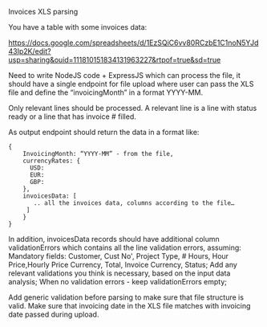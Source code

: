 Invoices XLS parsing

You have a table with some invoices data:

https://docs.google.com/spreadsheets/d/1EzSQiC6vv80RCzbE1C1noN5YJd43Ip2K/edit?usp=sharing&ouid=111810151834131963227&rtpof=true&sd=true

Need to write NodeJS code + ExpressJS which can process the file, it should have a single endpoint for file upload where
user can pass the XLS file and define the “invoicingMonth” in a format YYYY-MM.

Only relevant lines should be processed. A relevant line is a line with status ready or a line that has invoice #
filled.

As output endpoint should return the data in a format like:

```
{
    InvoicingMonth: “YYYY-MM” - from the file,
    currencyRates: {
      USD: 
      EUR:
      GBP: 
    },
    invoicesData: [
       .. all the invoices data, columns according to the file…
     ]
    }
}
```

In addition, invoicesData records should have additional column validationErrors which contains all the line validation
errors, assuming:
Mandatory fields: Customer, Cust No', Project Type, # Hours, Hour Price,Hourly Price Currency, Total, Invoice Currency,
Status;
Add any relevant validations you think is necessary, based on the input data analysis;
When no validation errors - keep validationErrors empty;

Add generic validation before parsing to make sure that file structure is valid.
Make sure that invoicing date in the XLS file matches with invoicing date passed during upload.

